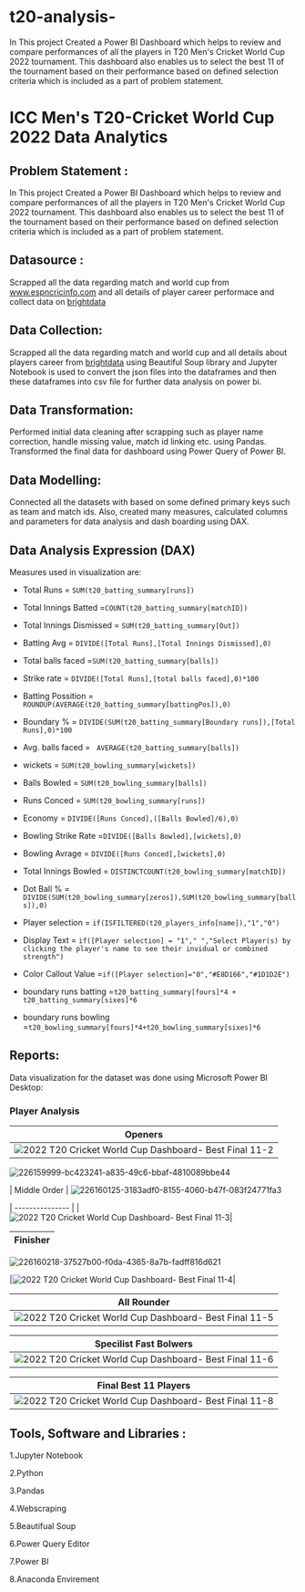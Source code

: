 # t20-analysis-
In This project Created a Power BI Dashboard which helps to review and compare performances of all the players in T20 Men's Cricket World Cup 2022 tournament. This dashboard also enables us to select the best 11 of the tournament based on their performance based on defined selection criteria which is included as a part of problem statement.
# ICC Men's T20-Cricket World Cup 2022 Data Analytics


## Problem Statement :

In This project Created a Power BI Dashboard which helps to review and compare performances of all the players in T20 Men's Cricket World Cup 2022 tournament. This dashboard also enables us to select the best 11 of the tournament based on their performance based on defined selection criteria which is included as a part of problem statement.

## Datasource :

Scrapped all the data regarding match and world cup from www.espncricinfo.com and all details of player career performace and collect data on [brightdata](https://brightdata.com/)

## Data Collection:
Scrapped all the data regarding match and world cup and all details about players career from [brightdata](https://brightdata.com/) using Beautiful Soup library and Jupyter Notebook is used to convert the json files into the dataframes and then these dataframes into csv file for further data analysis on power bi.

## Data Transformation:
Performed initial data cleaning after scrapping such as player name correction, handle missing value, match id linking etc. using Pandas. Transformed the final data for dashboard using Power Query of Power BI.

## Data Modelling:
Connected all the datasets with based on some defined primary keys such as team and match ids. Also, created many measures, calculated columns and parameters for data analysis and dash boarding using DAX.

## Data Analysis Expression (DAX)
Measures used in visualization are:

- Total Runs = `SUM(t20_batting_summary[runs])`

- Total Innings Batted =`COUNT(t20_batting_summary[matchID])`

- Total Innings Dismissed = `SUM(t20_batting_summary[Out])`

- Batting Avg = `DIVIDE([Total Runs],[Total Innings Dismissed],0)`

- Total balls faced =`SUM(t20_batting_summary[balls])`

- Strike rate = `DIVIDE([Total Runs],[total balls faced],0)*100`

- Batting Possition = `ROUNDUP(AVERAGE(t20_batting_summary[battingPos]),0)`

- Boundary % = `DIVIDE(SUM(t20_batting_summary[Boundary runs]),[Total Runs],0)*100`

- Avg. balls faced = ` AVERAGE(t20_batting_summary[balls])`

- wickets = `SUM(t20_bowling_summary[wickets])`

- Balls Bowled = `SUM(t20_bowling_summary[balls])`

- Runs Conced = `SUM(t20_bowling_summary[runs])`

- Economy = `DIVIDE([Runs Conced],([Balls Bowled]/6),0)`

- Bowling Strike Rate =`DIVIDE([Balls Bowled],[wickets],0)`

- Bowling Avrage = `DIVIDE([Runs Conced],[wickets],0)`

- Total Innings Bowled = `DISTINCTCOUNT(t20_bowling_summary[matchID])`

- Dot Ball % =` DIVIDE(SUM(t20_bowling_summary[zeros]),SUM(t20_bowling_summary[balls]),0)`

- Player selection = `if(ISFILTERED(t20_players_info[name]),"1","0")`

- Display Text = `if([Player selection] = "1"," ","Select Player(s) by clicking the player's name to see their invidual or combined strength")`

- Color Callout Value =`if([Player selection]="0","#E8D166","#1D1D2E")`

- boundary runs batting =`t20_batting_summary[fours]*4 + t20_batting_summary[sixes]*6`

- boundary runs bowling =`t20_bowling_summary[fours]*4+t20_bowling_summary[sixes]*6`

## Reports:
Data visualization for the dataset was done using Microsoft Power BI Desktop:

### Player Analysis 

|    Openers      |
| --------------- |
|![2022 T20 Cricket World Cup Dashboard- Best Final 11-2](https://user-images.githubusercontent.com/118357991/226159999-bc423241-a835-49c6-bbaf-4810089bbe44.png)|

![226159999-bc423241-a835-49c6-bbaf-4810089bbe44](https://github.com/user-attachments/assets/74b7fc82-08bc-49d6-97f8-70636efcdc4c)

 | Middle Order |
 ![226160125-3183adf0-8155-4060-b47f-083f24771fa3](https://github.com/user-attachments/assets/185912e8-3d00-41e9-891e-09c1a4852bcc)

 | --------------- |
|![2022 T20 Cricket World Cup Dashboard- Best Final 11-3](https://user-images.githubusercontent.com/118357991/226160125-3183adf0-8155-4060-b47f-083f24771fa3.png)|


 | Finisher |
 | --------------- 
 ![226160218-37527b00-f0da-4365-8a7b-fadff816d621](https://github.com/user-attachments/assets/6b9b1d85-4aff-4194-a19f-c098cb779fb0)

|![2022 T20 Cricket World Cup Dashboard- Best Final 11-4](https://user-images.githubusercontent.com/118357991/226160218-37527b00-f0da-4365-8a7b-fadff816d621.png)|


| All Rounder |
| --------------- |
|![2022 T20 Cricket World Cup Dashboard- Best Final 11-5](https://user-images.githubusercontent.com/118357991/226160322-29a2dac1-928f-4533-8ffb-3f1d4968d8cd.png)|


| Specilist Fast Bolwers |
| --------------- |
|![2022 T20 Cricket World Cup Dashboard- Best Final 11-6](https://user-images.githubusercontent.com/118357991/226160372-cdb65794-d49f-4aa8-b884-8f1bd6bd97e0.png)|


| Final Best 11 Players |
| --------------- |
|![2022 T20 Cricket World Cup Dashboard- Best Final 11-8](https://user-images.githubusercontent.com/118357991/226160404-653cf126-519c-426f-b715-a5041535e8d7.png)|


## Tools, Software and Libraries :

1.Jupyter Notebook

2.Python

3.Pandas

4.Webscraping

5.Beautifual Soup

6.Power Query Editor

7.Power BI

8.Anaconda Envirement
